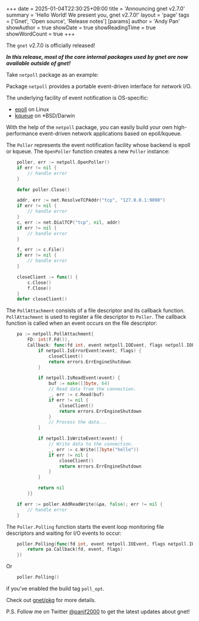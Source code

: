 +++
date = 2025-01-04T22:30:25+09:00
title = 'Announcing gnet v2.7.0'
summary = 'Hello World! We present you, gnet v2.7.0!'
layout = 'page'
tags = ['Gnet', 'Open source', 'Release notes']
[params]
  author = 'Andy Pan'
showAuthor = true
showDate = true
showReadingTime = true
showWordCount = true
+++

The `gnet` v2.7.0 is officially released!

***In this release, most of the core internal packages used by gnet are now available outside of gnet!***

Take `netpoll` package as an example:

Package `netpoll` provides a portable event-driven interface for network I/O.

The underlying facility of event notification is OS-specific:
  - [epoll](https://man7.org/linux/man-pages/man7/epoll.7.html) on Linux
  - [kqueue](https://man.freebsd.org/cgi/man.cgi?kqueue) on *BSD/Darwin

With the help of the `netpoll` package, you can easily build your own high-performance
event-driven network applications based on epoll/kqueue.

The `Poller` represents the event notification facility whose backend is epoll or kqueue.
The `OpenPoller` function creates a new `Poller` instance:

```go
	poller, err := netpoll.OpenPoller()
	if err != nil {
		// handle error
	}

	defer poller.Close()

	addr, err := net.ResolveTCPAddr("tcp", "127.0.0.1:9090")
	if err != nil {
		// handle error
	}
	c, err := net.DialTCP("tcp", nil, addr)
	if err != nil {
		// handle error
	}

	f, err := c.File()
	if err != nil {
		// handle error
	}

	closeClient := func() {
		c.Close()
		f.Close()
	}
	defer closeClient()
```

The `PollAttachment` consists of a file descriptor and its callback function.
`PollAttachment` is used to register a file descriptor to `Poller`.
The callback function is called when an event occurs on the file descriptor:

```go
	pa := netpoll.PollAttachment{
		FD: int(f.Fd()),
		Callback: func(fd int, event netpoll.IOEvent, flags netpoll.IOFlags) error {
			if netpoll.IsErrorEvent(event, flags) {
				closeClient()
				return errors.ErrEngineShutdown
			}

			if netpoll.IsReadEvent(event) {
				buf := make([]byte, 64)
				// Read data from the connection.
				_, err := c.Read(buf)
				if err != nil {
					closeClient()
					return errors.ErrEngineShutdown
				}
				// Process the data...
			}

			if netpoll.IsWriteEvent(event) {
				// Write data to the connection.
				_, err := c.Write([]byte("hello"))
				if err != nil {
					closeClient()
					return errors.ErrEngineShutdown
				}
			}

			return nil
		}}

	if err := poller.AddReadWrite(&pa, false); err != nil {
		// handle error
	}
```

The `Poller.Polling` function starts the event loop monitoring file descriptors and
waiting for I/O events to occur:

```go
	poller.Polling(func(fd int, event netpoll.IOEvent, flags netpoll.IOFlags) error {
		return pa.Callback(fd, event, flags)
	})
```

Or

```go
	poller.Polling()
```

if you've enabled the build tag `poll_opt`.

Check out [gnet/pkg](https://pkg.go.dev/github.com/panjf2000/gnet/v2@v2.7.0/pkg) for more details.

P.S. Follow me on Twitter [@panjf2000](https://twitter.com/panjf2000) to get the latest updates about gnet!